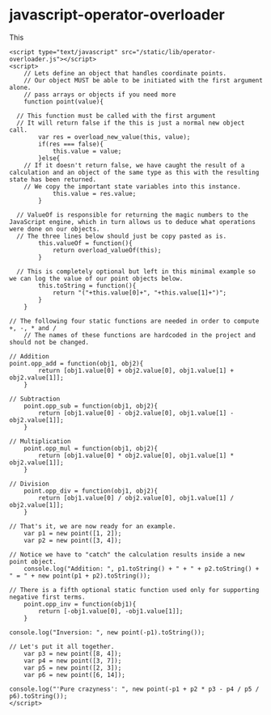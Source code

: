 # javascript-operator-overloader
This 

	<script type="text/javascript" src="/static/lib/operator-overloader.js"></script>
	<script>
		// Lets define an object that handles coordinate points.
		// Our object MUST be able to be initiated with the first argument alone.
		// pass arrays or objects if you need more
		function point(value){
			
      // This function must be called with the first argument
      // It will return false if the this is just a normal new object call.
			var res = overload_new_value(this, value);
			if(res === false){
				this.value = value;
			}else{
        // If it doesn't return false, we have caught the result of a calculation and an object of the same type as this with the resulting state has been returned.
        // We copy the important state variables into this instance.
				this.value = res.value;
			}
			
      // ValueOf is responsible for returning the magic numbers to the JavaScript engine, which in turn allows us to deduce what operations were done on our objects.
      // The three lines below should just be copy pasted as is.
			this.valueOf = function(){
				return overload_valueOf(this);
			}
			
      // This is completely optional but left in this minimal example so we can log the value of our point objects below.
			this.toString = function(){
				return "("+this.value[0]+", "+this.value[1]+")";
			}
		}
    
    // The following four static functions are needed in order to compute +, -, * and / 
		// The names of these functions are hardcoded in the project and should not be changed.

    // Addition
    point.opp_add = function(obj1, obj2){
			return [obj1.value[0] + obj2.value[0], obj1.value[1] + obj2.value[1]];
		}
		
    // Subtraction
		point.opp_sub = function(obj1, obj2){
			return [obj1.value[0] - obj2.value[0], obj1.value[1] - obj2.value[1]];
		}
		
    // Multiplication
		point.opp_mul = function(obj1, obj2){
			return [obj1.value[0] * obj2.value[0], obj1.value[1] * obj2.value[1]];
		}
		
    // Division
		point.opp_div = function(obj1, obj2){
			return [obj1.value[0] / obj2.value[0], obj1.value[1] / obj2.value[1]];
		}
		
    // That's it, we are now ready for an example.
		var p1 = new point([1, 2]);
		var p2 = new point([3, 4]);
	  
    // Notice we have to "catch" the calculation results inside a new point object.
		console.log("Addition: ", p1.toString() + " + " + p2.toString() + " = " + new point(p1 + p2).toString());
    
    // There is a fifth optional static function used only for supporting negative first terms.
		point.opp_inv = function(obj1){
			return [-obj1.value[0], -obj1.value[1]];
		}
		
    console.log("Inversion: ", new point(-p1).toString());
    
    // Let's put it all together.
		var p3 = new point([8, 4]);
		var p4 = new point([3, 7]);
		var p5 = new point([2, 3]);
		var p6 = new point([6, 14]);

    console.log("'Pure crazyness': ", new point(-p1 + p2 * p3 - p4 / p5 / p6).toString());
    </script>
